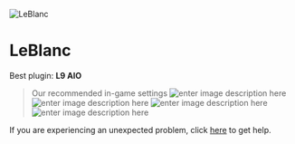   ![LeBlanc]()
# LeBlanc

 Best plugin: **L9 AIO**
 


> Our recommended in-game settings
![enter image description here](https://cdn.discordapp.com/attachments/1002870455599902740/1025433988090839111/leblanc_1.PNG)
![enter image description here](https://cdn.discordapp.com/attachments/1002870455599902740/1025433988589948948/leblanc_2.PNG)
![enter image description here](https://cdn.discordapp.com/attachments/1002870455599902740/1025433989089079388/leblanc_3.PNG)
![enter image description here](https://cdn.discordapp.com/attachments/1002870455599902740/1025433989529469109/leblanc_4.PNG)

If you are experiencing an unexpected problem, click [here](https://github.com/y1n/BGX.Support/tree/main/%F0%9F%87%AC%F0%9F%87%A7%20English) to get help.
